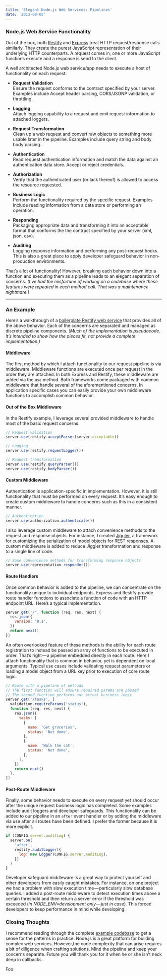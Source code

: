 ```yaml
---
title: 'Elegant Node.js Web Services: Pipelines'
date: '2013-08-08'
---
```


### Node.js Web Service Functionality

Out of the box, both [Restify](http://mcavage.me/node-restify/) and [Express](http://expressjs.com/) treat HTTP request/response calls similarly. They create the purest JavaScript representation of their underlying HTTP counterparts. A request comes in, one or more JavaScript functions execute and a response is send to the client.

A well architected Node.js web service/app needs to execute a host of functionality on each request:

- **Request Validation**  
  Ensure the request conforms to the contract specified by your server. Examples include Accept header parsing, CORS/JSONP validation, or throttling.

- **Logging**  
  Attach logging capability to a request and emit request information to attached loggers.

- **Request Transformation**  
  Clean up a web request and convert raw objects to something more usable later in the pipeline. Examples include query string and body body parsing.

- **Authentication**  
  Read request authentication information and match the data against an authentication data store. Accept or reject credentials.

- **Authorization**  
  Verify that the authenticated user (or lack thereof) is allowed to access the resource requested.

- **Business Logic**  
  Perform the functionality required by the specific request. Examples include reading information from a data store or performing an operation.

- **Responding**  
  Packaging appropriate data and transforming it into an acceptable format that conforms the the contract specified by your server (xml, json, csv).

- **Auditing**  
  Logging response information and performing any post-request hooks. This is also a great place to apply developer safeguard behavior in non-production environments.

That’s a lot of functionality! However, breaking each behavior down into a function and executing them as a pipeline leads to an elegant separation of concerns. _(I’ve had the misfortune of working on a codebase where these features were repeated in each method call. That was a maintenance nightmare.)_

---

### An Example

Here’s a walkthrough of a [boilerplate Restify web service](https://github.com/bromanko/restify-example) that provides all of the above behavior. Each of the concerns are separated and managed as discrete pipeline components. _(Much of the implementation is pseudocode. It’s intended to show how the pieces fit, not provide a complete implementation.)_

#### Middleware

The first method by which I attach functionality to our request pipeline is via middleware. Middleware functions are executed once per request in the order they are attached. In both Express and Restify, these middleware are added via the `use` method. Both frameworks come packaged with common middleware that handle several of the aforementioned concerns. In application specific cases you can easily provide your own middleware functions to accomplish common behavior.

#### Out of the Box Middleware

In the Restify example, I leverage several provided middleware to handle most of the basic request concerns.

```javascript
// Request validation
server.use(restify.acceptParser(server.acceptable))

// Logging
server.use(restify.requestLogger())

// Request transformation
server.use(restify.queryParser())
server.use(restify.bodyParser())
```

#### Custom Middleware

Authentication is application-specific in implementation. However, it is still functionality that must be performed on every request. It’s easy enough to create custom middleware to handle concerns such as this in a consistent manner.

```javascript
// Authentication
server.use(authorization.authenticate())
```

I also leverage custom middleware to attach convenience methods to the request and response objects. For instance, I created [Jiggler](https://github.com/Heyride/node-jiggler), a framework for customizing the serialization of model objects for REST responses. A custom middleware is added to reduce Jiggler transformation and response to a single line of code.

```javascript
// Some convenience methods for transforming response objects
server.use(representation.responder())
```

#### Route Handlers

Once common behavior is added to the pipeline, we can concentrate on the functionality unique to individual endpoints. Express and Restify provide route handler functions to associate a function of code with an HTTP endpoint URL. Here’s a typical implementation.

```javascript
server.get('/', function (req, res, next) {
  res.json({
    version: '0.1',
  })
  return next()
})
```

An often overlooked feature of these methods is the ability for each route registration to instead be passed an array of functions to be executed in order. That’s right — a pipeline embedded directly in each route. Here I attach functionality that is common in behavior, yet is dependent on local arguments. Typical use cases include validating request parameters or loading a model object from a URL key prior to execution of core route logic.

```javascript
// Route with a pipeline of methods
// The first function will ensure required params are passed
// The second function performs our actual business logic
server.get('/tasks', [
  validation.requireParams('status'),
  function (req, res, next) {
    res.json({
      tasks: [
        {
          name: 'Get groceries',
          status: 'Not done',
        },
        {
          name: 'Walk the cat',
          status: 'Not done',
        },
      ],
    })
    return next()
  },
])
```

#### Post-Route Middleware

Finally, some behavior needs to execute on every request yet should occur after the unique request business logic has completed. Some examples include audit loggers and developer safeguards. This functionality can be added to our pipeline in an `after` event handler or by adding the middleware via use after all routes have been defined. I prefer the former because it is more explicit.

```javascript
if (CONFIG.server.auditLog) {
  server.on(
    'after',
    restify.auditLogger({
      log: new Logger(CONFIG.server.auditLog),
    })
  )
}
```

Developer safeguard middleware is a great way to protect yourself and other developers from easily caught mistakes. For instance, on one project we had a problem
with slow execution time — particularly slow database queries. I added a post-route middleware to detect execution times above a certain threshold and then return
a server error if the threshold was exceeded (_in NODE_ENV=development only — just in case_). This forced developers to keep performance in mind while developing.

### Closing Thoughts

I recommend reading through the complete [example codebase](https://github.com/bromanko/restify-example) to get a sense for the patterns in practice. Node.js is a great platform for building complex web services. However,the code complexity that can arise requires a bit of diligence when crafting solutions. Mind the pipeline and keep your concerns separate. Future you will thank you for it when he or she isn’t neck deep in callbacks.

Foo
